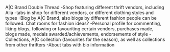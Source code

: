 A|C Brand Double Thread
-Shop featuring different thrift vendors, including Alia
	-tabs in shop for different vendors, or different clothing styles and types
-Blog by A|C Brand, also blogs by different fashion people can be followed. Chat rooms for fashion ideas?
-Personal profile for commenting, liking blogs, following or favouriting certain vendors, purchases made, blogs made, medals awarded/achievements, endorsements of style
-Collections, A|C collection (favourites for the season), as well as collections from other thrifters
-About tabs with bio information

